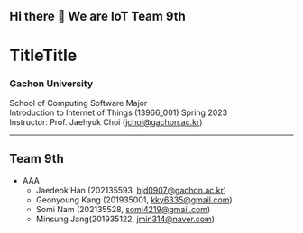 ## Hi there 👋 We are IoT Team 9th

# TitleTitle
### Gachon University
School of Computing Software Major<br />
Introduction to Internet of Things (13966_001) Spring 2023<br/>
Instructor: Prof. Jaehyuk Choi (jchoi@gachon.ac.kr)

---
## Team 9th

- AAA
  - Jaedeok Han (202135593, hjd0907@gachon.ac.kr)
  - Geonyoung Kang (201935001, kky6335@gmail.com)
  - Somi Nam (202135528, somi4219@gmail.com)
  - Minsung Jang(201935122, jmin314@naver.com)
